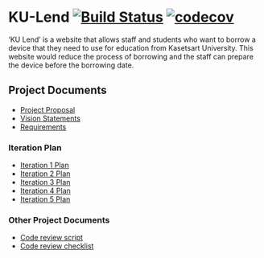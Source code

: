 # KU-Lend [![Build Status](https://app.travis-ci.com/ChanunyaO/KU-Lend.svg?branch=main)](https://app.travis-ci.com/ChanunyaO/KU-Lend) [![codecov](https://codecov.io/gh/ChanunyaO/KU-Lend/branch/main/graph/badge.svg?token=D2QMNSGSLR)](https://codecov.io/gh/ChanunyaO/KU-Lend)    
‘KU Lend’ is a website that allows staff and students who want to borrow a device that they need to use for education from  Kasetsart University. 
This website would reduce the process of borrowing and the staff can prepare the device before the borrowing date.

## Project Documents
- [Project Proposal](https://docs.google.com/document/d/18DNwVxQcKQvN0N8rRKgnOtL1MDYuPid4YDb4Yc0R-DY/edit?usp=sharing)
- [Vision Statements](https://github.com/ChanunyaO/KU-Lend/wiki/Vision-Statement)
- [Requirements](https://github.com/ChanunyaO/KU-Lend/wiki/Requirements)

### Iteration Plan
- [Iteration 1 Plan](https://github.com/ChanunyaO/KU-Lend/wiki/Iteration-1-Plan)       
- [Iteration 2 Plan](https://github.com/ChanunyaO/KU-Lend/wiki/Iteration-2-Plan)   
- [Iteration 3 Plan](https://github.com/ChanunyaO/KU-Lend/wiki/Iteration-3-Plan)     
- [Iteration 4 Plan](https://github.com/ChanunyaO/KU-Lend/wiki/Iteration-4-Plan)   
- [Iteration 5 Plan](https://github.com/ChanunyaO/KU-Lend/wiki/Iteration-5-Plan)   

### Other Project Documents
- [Code review script](https://github.com/ChanunyaO/KU-Lend/wiki/Code-Review-Script)     
- [Code review checklist](https://github.com/ChanunyaO/KU-Lend/wiki/Checklist)
